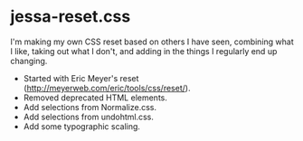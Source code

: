 # jessa-reset.css

I'm making my own CSS reset based on others I have seen, combining what I like, taking out what I don't, and adding in the things I regularly end up changing.

+ Started with Eric Meyer's reset (http://meyerweb.com/eric/tools/css/reset/).  
+ Removed deprecated HTML elements.
+ Add selections from Normalize.css.
+ Add selections from undohtml.css.
+ Add some typographic scaling. 
